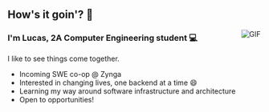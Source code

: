 ## How's it goin'? :wave:

<img align="right" alt="GIF" src="https://raw.githubusercontent.com/LYcheck/LYcheck/master/monkeyLaptop.gif" />

### I'm Lucas, 2A Computer Engineering student :computer:

I like to see things come together.

- Incoming SWE co-op @ Zynga
- Interested in changing lives, one backend at a time :smile:
- Learning my way around software infrastructure and architecture
- Open to opportunities!
